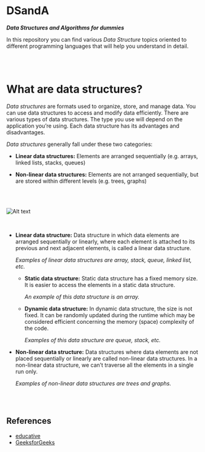 # DSandA
***Data Structures and Algorithms for dummies***



In this repository you can find various *Data Structure* topics oriented to different programming languages ​​that will help you understand in detail.

<br >
<br >

# What are data structures?

*Data structures* are formats used to organize, store, and manage data. You can use data structures to access and modify data efficiently. There are various types of data structures. The type you use will depend on the application you’re using. Each data structure has its advantages and disadvantages.


*Data structures* generally fall under these two categories:

* **Linear data structures:** Elements are arranged sequentially (e.g. arrays, linked lists, stacks, queues)

* **Non-linear data structures:** Elements are not arranged sequentially, but are stored within different levels (e.g. trees, graphs)

<br >
<br >


![Alt text](https://media.geeksforgeeks.org/wp-content/uploads/20220520182504/ClassificationofDataStructure-660x347.jpg "a title")

<br >


* **Linear data structure:** Data structure in which data elements are arranged sequentially or linearly, where each element is attached to its previous and next adjacent elements, is called a linear data structure. 

    *Examples of linear data structures are array, stack, queue, linked list, etc.*
        
    * **Static data structure:** Static data structure has a fixed memory size. It is easier to access the elements in a static data structure. 

        *An example of this data structure is an array.*
        
    * **Dynamic data structure:** In dynamic data structure, the size is not fixed. It can be randomly updated during the runtime which may be considered efficient concerning the memory (space) complexity of the code. 
        
        
        *Examples of this data structure are queue, stack, etc.*
    
    
* **Non-linear data structure:** Data structures where data elements are not placed sequentially or linearly are called non-linear data structures. In a non-linear data structure, we can’t traverse all the elements in a single run only. 
    
    
    *Examples of non-linear data structures are trees and graphs.*


<br >
<br >

## References


* [educative](https://www.educative.io/blog/cpp-data-structures-interview-prep)
* [GeeksforGeeks](https://www.geeksforgeeks.org/data-structures/)

